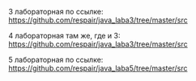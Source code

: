 3 лабораторная по ссылке: https://github.com/respair/java_laba3/tree/master/src

4 лабораторная там же, где и 3: https://github.com/respair/java_laba3/tree/master/src

5 лабораторная по ссылке: https://github.com/respair/java_laba5/tree/master/src
